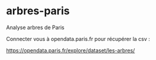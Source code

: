 # arbres-paris
Analyse arbres de Paris

Connecter vous à opendata.paris.fr pour récupérer la csv :

https://opendata.paris.fr/explore/dataset/les-arbres/
